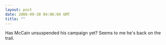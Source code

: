 ```yaml
---
layout: post
date: 2008-09-30 04:06:04 GMT
title: ""
---
```

Has McCain unsuspended his campaign yet? Seems to me he's back on the trail.
